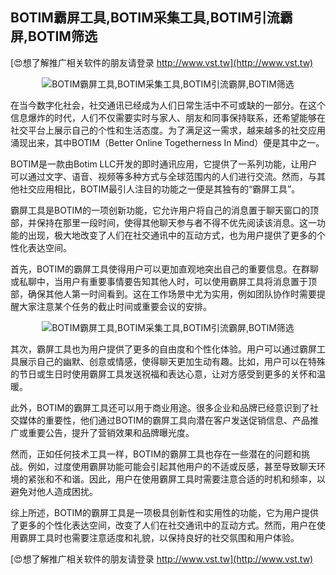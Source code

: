 ## **BOTIM霸屏工具,BOTIM采集工具,BOTIM引流霸屏,BOTIM筛选**

[😍想了解推广相关软件的朋友请登录 http://www.vst.tw](http://www.vst.tw)

 <center><img src="https://vst.tw/MP4/tuiguang/png/6.png" alt="BOTIM霸屏工具,BOTIM采集工具,BOTIM引流霸屏,BOTIM筛选"></center>

在当今数字化社会，社交通讯已经成为人们日常生活中不可或缺的一部分。在这个信息爆炸的时代，人们不仅需要实时与家人、朋友和同事保持联系，还希望能够在社交平台上展示自己的个性和生活态度。为了满足这一需求，越来越多的社交应用涌现出来，其中BOTIM（Better Online Togetherness In Mind）便是其中之一。

BOTIM是一款由Botim LLC开发的即时通讯应用，它提供了一系列功能，让用户可以通过文字、语音、视频等多种方式与全球范围内的人们进行交流。然而，与其他社交应用相比，BOTIM最引人注目的功能之一便是其独有的“霸屏工具”。

霸屏工具是BOTIM的一项创新功能，它允许用户将自己的消息置于聊天窗口的顶部，并保持在那里一段时间，使得其他聊天参与者不得不优先阅读该消息。这一功能的出现，极大地改变了人们在社交通讯中的互动方式，也为用户提供了更多的个性化表达空间。

首先，BOTIM的霸屏工具使得用户可以更加直观地突出自己的重要信息。在群聊或私聊中，当用户有重要事情要告知其他人时，可以使用霸屏工具将消息置于顶部，确保其他人第一时间看到。这在工作场景中尤为实用，例如团队协作时需要提醒大家注意某个任务的截止时间或重要会议的安排。

 <center><img src="https://vst.tw/MP4/tuiguang/png/1.png" alt="BOTIM霸屏工具,BOTIM采集工具,BOTIM引流霸屏,BOTIM筛选"></center>

其次，霸屏工具也为用户提供了更多的自由度和个性化体验。用户可以通过霸屏工具展示自己的幽默、创意或情感，使得聊天更加生动有趣。比如，用户可以在特殊的节日或生日时使用霸屏工具发送祝福和表达心意，让对方感受到更多的关怀和温暖。

此外，BOTIM的霸屏工具还可以用于商业用途。很多企业和品牌已经意识到了社交媒体的重要性，他们通过BOTIM的霸屏工具向潜在客户发送促销信息、产品推广或重要公告，提升了营销效果和品牌曝光度。

然而，正如任何技术工具一样，BOTIM的霸屏工具也存在一些潜在的问题和挑战。例如，过度使用霸屏功能可能会引起其他用户的不适或反感，甚至导致聊天环境的紧张和不和谐。因此，用户在使用霸屏工具时需要注意合适的时机和频率，以避免对他人造成困扰。

综上所述，BOTIM的霸屏工具是一项极具创新性和实用性的功能，它为用户提供了更多的个性化表达空间，改变了人们在社交通讯中的互动方式。然而，用户在使用霸屏工具时也需要注意适度和礼貌，以保持良好的社交氛围和用户体验。

[😍想了解推广相关软件的朋友请登录 http://www.vst.tw](http://www.vst.tw)



